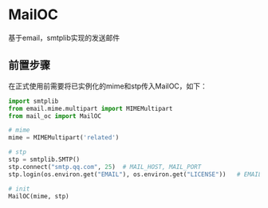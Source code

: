# MailOC
基于email，smtplib实现的发送邮件

## 前置步骤
在正式使用前需要将已实例化的mime和stp传入MailOC，如下：
```python
import smtplib
from email.mime.multipart import MIMEMultipart
from mail_oc import MailOC

# mime
mime = MIMEMultipart('related')

# stp
stp = smtplib.SMTP()
stp.connect("smtp.qq.com", 25)  # MAIL_HOST, MAIL_PORT 
stp.login(os.environ.get("EMAIL"), os.environ.get("LICENSE"))   # EMAIL, LICENSE

# init
MailOC(mime, stp)
```
